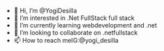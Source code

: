 - 👋 Hi, I’m @YogiDesilla
- 👀 I’m interested in .Net FullStack full stack
- 🌱 I’m currently learning webdevelopment and .net
- 💞️ I’m looking to collaborate on .netfullstack 
- 📫 How to reach meIG:@yogi_desilla

<!---
Yogi503/Yogi503 is a ✨ special ✨ repository because its `README.md` (this file) appears on your GitHub profile.
You can click the Preview link to take a look at your changes.
--->
